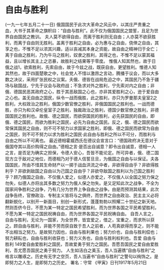 # 自由与胜利
(一九一七年五月二十一日)
俄国国民于此次大革命之风云中，以其庄严贵重之血，大书于其革命之旗帜曰：“自由与胜利”。此不仅为俄国国民之盟誓，且足为世界自由国民之教训。
夫人莫不欲得自由，而离于胜利则无自由；人亦莫不欲获胜利，而离于自由则无胜利。盖离于胜利之自由，必为惠与之自由，侥倖之自由，其享之也，不惟不足以浓其兴趣，适以丧减其本身之资能，故自由之精神归于全亡；离于自由之胜利，乃为牛马之胜利，奴隶之胜利，其得之也，不惟不足以蒙其福益，且以增长其主上之恣暴，故胜利之结果等于零度。
惟俄人知其然也，故于日俄之战1，欲索胜利，先索自由，故于今兹之战，既获自由，更望胜利。惟德人知其然也，故于四面楚歌之中，社会党人不惜以激昂之言动，腾播于议会，而以大多数之决议，采用扩张民权之议案。夫俄、德皆在战局危迫之中，其国民乃不急于疆场与敌国战，宁先于议会与政府战；不急求对外之胜利，宁先索对内之自由；非俄、德国民恶其政府之心，胜于其恶敌国之心也，亦非其爱胜利之心，逊于爱自由之心也。盖无自由之国民，纵令一战而俄胜，此之胜利，亦只为罗曼那夫皇室2之胜利，大权政治之胜利，俄国少数官僚之胜利，非俄国国民之胜利也。一战而德胜，亦只为和汉卓伦皇室子之胜利，独裁政治之胜利，德国少数官僚之胜利，非德国国民之胜利也。故俄、德之国民，而欲获国民的胜利，必先获国民的自由，即俄、德之国民，而欲为胜利之国民，必先为自由之国民。反之，俄、德之国民而欲常保其国民之自由，则不可不努力以求国家之胜利，即俄、德之国民而欲常为自由之国民，则不可不努力以求为胜利之国民·此自由与胜利之所以不可分，而胜利与自由之所以不可离也。
最近德相霍威西氏在德议会宣言口：“德国政府决无意对于俄国夺其以高价购得之自由。”德相之言·是否出自诚意？即令出自诚意，德相一人之言，是否足为确实之担保，令德人安心，吾皆不能论定。所可异者，俄、德二国现方立于敌对之地位，而德相乃对于德人信誓旦旦，为俄国之自由与以保证。夫各国国民，所由不惜其生命财产以一掷于战血洪流之中者，非欲得自由乎？非欲得胜利乎？非欲剥敌国之自由以为己国之自由乎？非欲夺敌国之胜利以为己国之胜利乎？顾乃俄国之自由，不仅俄人爱之，似德人亦爱之，不仅俄人以全国之努力保之勿失，似德人亦将出其多数之努力为俄人保之勿失。是又足知此次之战争，不全为国家间争胜利之战争，乃有几分为世界上争自由之战争。由是而预测其结果，此次战争告终，官僚政治、专制主义皆将与之俱终，而世界之自由政治、民主主义必将翻新蜕化，以别开一新面目，别创一新形式，蓬蓬勃勃以照耀二十世纪之新天地。然则吾侪今日，不愿为某一特定之国民希望胜利，而为世界各国之平民希望胜利，不愿为某一特定之国民祝祷自由，而为世界各国之平民祝祷自由。
自吾人言之，自由与胜利，无论为一国家，为全世界，皆宜爱之，借之，宝重之，而求所以获之。顾自由与胜利，非能不劳而获自致于吾人之前者，人苟真欲得而享之，则不能不出相当之努力。是故努力因也，自由与胜利果也；努力价也，自由与胜利偿也；努力耕耘也，自由与胜利收获也；努力义务也，自由与胜利权利也。吾爱
自由与胜利 149爱自由爱胜利之国民，吾故爱勇于努力之国民。吾愿吾国民之爱自由爱胜利，吾尤愿吾国民之勇于努力。
人生如洁白之美玉，吾人当遍镌“自由与胜利”之格言以雕琢之。历史有无字之空页，吾人当遍书“自由与胜利”之警句以绚饰之。是即努力之人生，是即努力之历史。
署名：守常
《甲寅》日刊1917年5月21日

